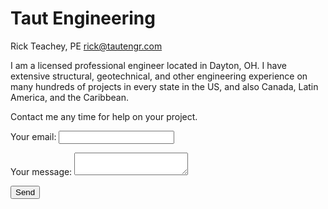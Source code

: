 # Taut Engineering
Rick Teachey, PE
rick@tautengr.com

I am a licensed professional engineer located in Dayton, OH. I have extensive structural, geotechnical, and other engineering experience on many hundreds of projects in every state in the US, and also Canada, Latin America, and the Caribbean.

Contact me any time for help on your project.

<form
  action="https://formspree.io/f/xeqyrdov"
  method="POST"
>
<p>  <label>
    Your email:
    <input type="email" name="email">
  </label></p>
<p>  <label>
    Your message:
    <textarea name="message"></textarea>
  </label></p>
  <!-- your other form fields go here -->
  <button type="submit">Send</button>
</form>
